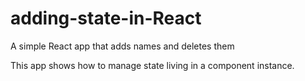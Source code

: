 # adding-state-in-React

A simple React app that adds names and deletes them

This app shows how to manage state living in a component instance.


